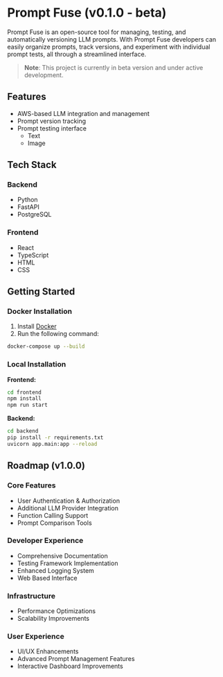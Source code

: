 # Prompt Fuse (v0.1.0 - beta)

Prompt Fuse is an open-source tool for managing, testing, and automatically versioning LLM prompts. With Prompt Fuse developers can easily organize prompts, track versions, and experiment with individual prompt tests, all through a streamlined interface.

> **Note**: This project is currently in beta version and under active development.

## Features

- AWS-based LLM integration and management
- Prompt version tracking
- Prompt testing interface
    - Text
    - Image

## Tech Stack

### Backend
- Python
- FastAPI
- PostgreSQL

### Frontend
- React
- TypeScript
- HTML
- CSS

## Getting Started

### Docker Installation

1. Install [Docker](https://www.docker.com/products/docker-desktop/)
2. Run the following command:

```bash
docker-compose up --build
```

### Local Installation

**Frontend:**
```bash
cd frontend
npm install
npm run start
```

**Backend:**
```bash
cd backend
pip install -r requirements.txt
uvicorn app.main:app --reload
```

## Roadmap (v1.0.0)

### Core Features
- User Authentication & Authorization
- Additional LLM Provider Integration
- Function Calling Support
- Prompt Comparison Tools

### Developer Experience
- Comprehensive Documentation
- Testing Framework Implementation
- Enhanced Logging System
- Web Based Interface

### Infrastructure
- Performance Optimizations
- Scalability Improvements

### User Experience
- UI/UX Enhancements
- Advanced Prompt Management Features
- Interactive Dashboard Improvements